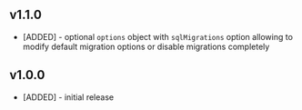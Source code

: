 
## v1.1.0

* [ADDED] - optional `options` object with `sqlMigrations` option allowing to modify default migration options or disable migrations completely

## v1.0.0

* [ADDED] - initial release
